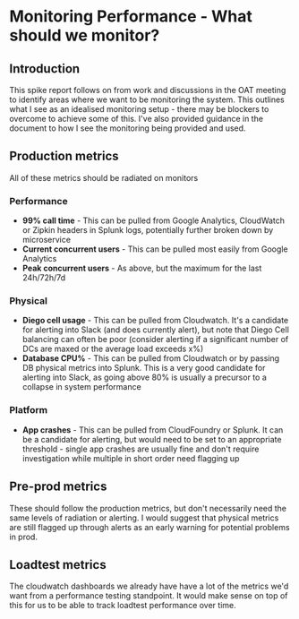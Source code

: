 # Monitoring Performance - What should we monitor?
## Introduction
This spike report follows on from work and discussions in the OAT meeting to identify areas where we want to be monitoring the system. This outlines what I see as an idealised monitoring setup - there may be blockers to overcome to achieve some of this. I've also provided guidance in the document to how I see the monitoring being provided and used.
## Production metrics
All of these metrics should be radiated on monitors
### Performance
* **99% call time** - This can be pulled from Google Analytics, CloudWatch or Zipkin headers in Splunk logs, potentially further broken down by microservice
* **Current concurrent users** - This can be pulled most easily from Google Analytics
* **Peak concurrent users** - As above, but the maximum for the last 24h/72h/7d
### Physical
* **Diego cell usage** - This can be pulled from Cloudwatch. It's a candidate for alerting into Slack (and does currently alert), but note that Diego Cell balancing can often be poor (consider alerting if a significant number of DCs are maxed or the average load exceeds x%)
* **Database CPU%** - This can be pulled from Cloudwatch or by passing DB physical metrics into Splunk. This is a very good candidate for alerting into Slack, as going above 80% is usually a precursor to a collapse in system performance
### Platform 
* **App crashes** - This can be pulled from CloudFoundry or Splunk. It can be a candidate for alerting, but would need to be set to an appropriate threshold - single app crashes are usually fine and don't require investigation while multiple in short order need flagging up
## Pre-prod metrics
These should follow the production metrics, but don't necessarily need the same levels of radiation or alerting. I would suggest that physical metrics are still flagged up through alerts as an early warning for potential problems in prod.
## Loadtest metrics
The cloudwatch dashboards we already have have a lot of the metrics we'd want from a performance testing standpoint. It would make sense on top of this for us to be able to track loadtest performance over time.

